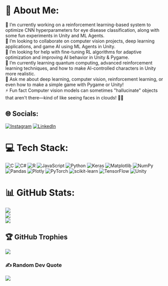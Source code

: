 # 💫 About Me:
🔭 I’m currently working on a reinforcement learning-based system to optimize CNN hyperparameters for eye disease classification, along with some fun experiments in Unity and ML Agents.<br>👯 I’m looking to collaborate on computer vision projects, deep learning applications, and game AI using ML Agents in Unity.<br>🤝 I’m looking for help with fine-tuning RL algorithms for adaptive optimization and improving AI behavior in Unity & Pygame.<br>🌱 I’m currently learning quantum computing, advanced reinforcement learning techniques, and how to make AI-controlled characters in Unity more realistic.<br>💬 Ask me about deep learning, computer vision, reinforcement learning, or even how to make a simple game with Pygame or Unity!<br>⚡ Fun fact Computer vision models can sometimes "hallucinate" objects that aren't there—kind of like seeing faces in clouds! 🤖👀


## 🌐 Socials:
[![Instagram](https://img.shields.io/badge/Instagram-%23E4405F.svg?logo=Instagram&logoColor=white)](https://instagram.com/ishankumar_) [![LinkedIn](https://img.shields.io/badge/LinkedIn-%230077B5.svg?logo=linkedin&logoColor=white)](https://linkedin.com/in/ishan-kumar-4191b024a) 

# 💻 Tech Stack:
![C](https://img.shields.io/badge/c-%2300599C.svg?style=flat&logo=c&logoColor=white) ![C#](https://img.shields.io/badge/c%23-%23239120.svg?style=flat&logo=csharp&logoColor=white) ![R](https://img.shields.io/badge/r-%23276DC3.svg?style=flat&logo=r&logoColor=white) ![JavaScript](https://img.shields.io/badge/javascript-%23323330.svg?style=flat&logo=javascript&logoColor=%23F7DF1E) ![Python](https://img.shields.io/badge/python-3670A0?style=flat&logo=python&logoColor=ffdd54) ![Keras](https://img.shields.io/badge/Keras-%23D00000.svg?style=flat&logo=Keras&logoColor=white) ![Matplotlib](https://img.shields.io/badge/Matplotlib-%23ffffff.svg?style=flat&logo=Matplotlib&logoColor=black) ![NumPy](https://img.shields.io/badge/numpy-%23013243.svg?style=flat&logo=numpy&logoColor=white) ![Pandas](https://img.shields.io/badge/pandas-%23150458.svg?style=flat&logo=pandas&logoColor=white) ![Plotly](https://img.shields.io/badge/Plotly-%233F4F75.svg?style=flat&logo=plotly&logoColor=white) ![PyTorch](https://img.shields.io/badge/PyTorch-%23EE4C2C.svg?style=flat&logo=PyTorch&logoColor=white) ![scikit-learn](https://img.shields.io/badge/scikit--learn-%23F7931E.svg?style=flat&logo=scikit-learn&logoColor=white) ![TensorFlow](https://img.shields.io/badge/TensorFlow-%23FF6F00.svg?style=flat&logo=TensorFlow&logoColor=white) ![Unity](https://img.shields.io/badge/unity-%23000000.svg?style=flat&logo=unity&logoColor=white)
# 📊 GitHub Stats:
![](https://github-readme-stats.vercel.app/api?username=POSiTiiiv&theme=moltack&hide_border=false&include_all_commits=true&count_private=true)<br/>
![](https://nirzak-streak-stats.vercel.app/?user=POSiTiiiv&theme=moltack&hide_border=false)<br/>
![](https://github-readme-stats.vercel.app/api/top-langs/?username=POSiTiiiv&theme=moltack&hide_border=false&include_all_commits=true&count_private=true&layout=compact)

## 🏆 GitHub Trophies
![](https://github-profile-trophy.vercel.app/?username=POSiTiiiv&theme=monokai&no-frame=false&no-bg=false&margin-w=4)

### ✍️ Random Dev Quote
![](https://quotes-github-readme.vercel.app/api?type=horizontal&theme=dark)

<!-- Proudly created with GPRM ( https://gprm.itsvg.in ) -->
